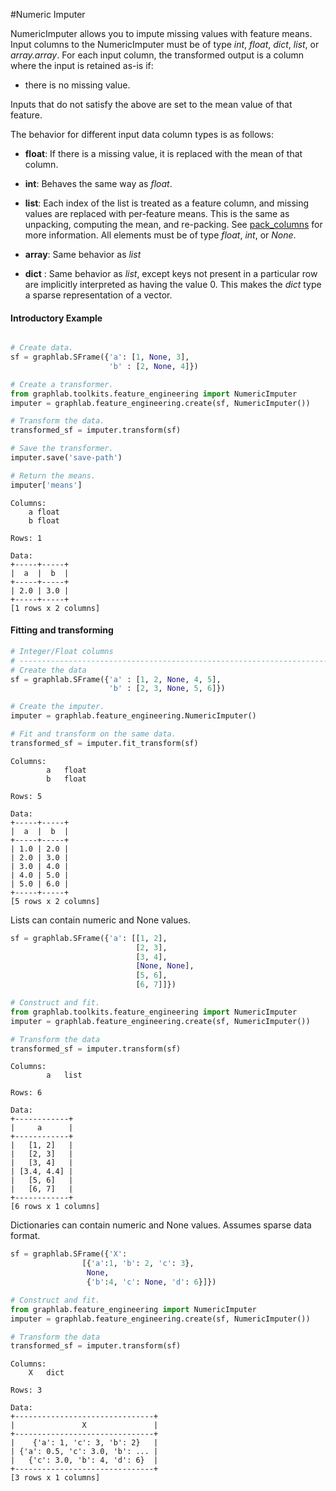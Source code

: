 <script src="../turi/js/recview.js"></script>
#Numeric Imputer 

NumericImputer allows you to impute missing values with feature means. Input columns to the NumericImputer
must be of type *int*, *float*, *dict*, *list*, or *array.array*.  For each
 input column, the transformed output is a column where the input is
retained as-is if:

- there is no missing value.

Inputs that do not satisfy the above are set to the mean value of that
feature.



The behavior for different input data column types is as follows:

- **float**: If there is a missing value, it is replaced with the mean
  of that column.

- **int**: Behaves the same way as *float*.

- **list**: Each index of the list is treated as a feature column, and
  missing values are replaced with per-feature means. This is
  the same as unpacking, computing the mean, and re-packing. See [pack_columns](https://turi.com/products/create/docs/generated/graphlab.SFrame.pack_columns.html) 
  for more information. All elements must be of type *float*, *int*, or *None*.

- **array**: Same behavior as *list*

- **dict** : Same behavior as *list*, except keys not present in
  a particular row are implicitly interpreted as having the
  value 0. This makes the  *dict* type a sparse representation
  of a vector.

#### Introductory Example
```python

# Create data.
sf = graphlab.SFrame({'a': [1, None, 3], 
                      'b' : [2, None, 4]})

# Create a transformer.
from graphlab.toolkits.feature_engineering import NumericImputer
imputer = graphlab.feature_engineering.create(sf, NumericImputer())

# Transform the data.
transformed_sf = imputer.transform(sf)

# Save the transformer.
imputer.save('save-path')

# Return the means.
imputer['means']
```
```no-highlight
Columns:
    a float
    b float

Rows: 1

Data:
+-----+-----+
|  a  |  b  |
+-----+-----+
| 2.0 | 3.0 |
+-----+-----+
[1 rows x 2 columns]

```
#### Fitting and transforming

```python
# Integer/Float columns
# ----------------------------------------------------------------------
# Create the data
sf = graphlab.SFrame({'a' : [1, 2, None, 4, 5], 
                      'b' : [2, 3, None, 5, 6]})

# Create the imputer.
imputer = graphlab.feature_engineering.NumericImputer()

# Fit and transform on the same data.
transformed_sf = imputer.fit_transform(sf)
```
```no-highlight
Columns:
        a   float
        b   float

Rows: 5

Data:
+-----+-----+
|  a  |  b  |
+-----+-----+
| 1.0 | 2.0 |
| 2.0 | 3.0 |
| 3.0 | 4.0 |
| 4.0 | 5.0 |
| 5.0 | 6.0 |
+-----+-----+
[5 rows x 2 columns]
```

Lists can contain numeric and None values.

```python
sf = graphlab.SFrame({'a': [[1, 2],
                            [2, 3],
                            [3, 4],
                            [None, None],
                            [5, 6],
                            [6, 7]]})

# Construct and fit.
from graphlab.toolkits.feature_engineering import NumericImputer
imputer = graphlab.feature_engineering.create(sf, NumericImputer())

# Transform the data
transformed_sf = imputer.transform(sf)
```
```no-highlight
Columns:
        a   list

Rows: 6

Data:
+------------+
|     a      |
+------------+
|   [1, 2]   |
|   [2, 3]   |
|   [3, 4]   |
| [3.4, 4.4] |
|   [5, 6]   |
|   [6, 7]   |
+------------+
[6 rows x 1 columns]
```

Dictionaries can contain numeric and None values. Assumes sparse
data format.

```python
sf = graphlab.SFrame({'X':
                [{'a':1, 'b': 2, 'c': 3},
                 None,
                 {'b':4, 'c': None, 'd': 6}]})

# Construct and fit.
from graphlab.feature_engineering import NumericImputer
imputer = graphlab.feature_engineering.create(sf, NumericImputer())

# Transform the data
transformed_sf = imputer.transform(sf)
```
```no-highlight
Columns:
    X   dict

Rows: 3

Data:
+-------------------------------+
|               X               |
+-------------------------------+
|    {'a': 1, 'c': 3, 'b': 2}   |
| {'a': 0.5, 'c': 3.0, 'b': ... |
|   {'c': 3.0, 'b': 4, 'd': 6}  |
+-------------------------------+
[3 rows x 1 columns]

```

